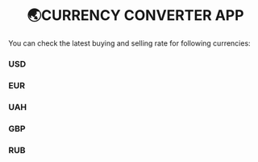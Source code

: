 <h1 align="center"> 🌏CURRENCY CONVERTER APP</h1>

You can check the latest buying and selling rate for following currencies:

### USD
### EUR
### UAH
### GBP
### RUB
